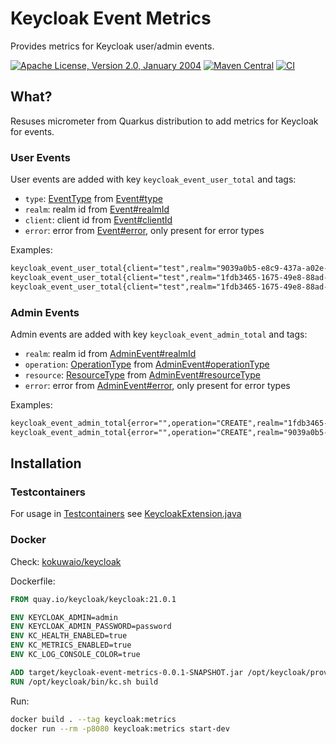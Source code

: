 # Keycloak Event Metrics

Provides metrics for Keycloak user/admin events.

[![Apache License, Version 2.0, January 2004](https://img.shields.io/github/license/kokuwaio/keycloak-event-metrics.svg?label=License)](http://www.apache.org/licenses/)
[![Maven Central](https://img.shields.io/maven-central/v/io.kokuwa.keycloak/keycloak-event-metrics.svg?label=Maven%20Central)](https://central.sonatype.com/search?namespace=io.kokuwa.keycloak&q=keycloak-event-metrics)
[![CI](https://img.shields.io/github/actions/workflow/status/kokuwaio/keycloak-event-metrics/ci.yaml?branch=main&label=CI)](https://github.com/kokuwaio/keycloak-event-metrics/actions/workflows/ci.yaml?query=branch%3Amain)

## What?

Resuses micrometer from Quarkus distribution to add metrics for Keycloak for events.

### User Events

User events are added with key `keycloak_event_user_total` and tags:

* `type`: [EventType](https://github.com/keycloak/keycloak/blob/main/server-spi-private/src/main/java/org/keycloak/events/EventType.java#L27) from [Event#type](https://github.com/keycloak/keycloak/blob/main/server-spi-private/src/main/java/org/keycloak/events/Event.java#L44)
* `realm`: realm id from [Event#realmId](https://github.com/keycloak/keycloak/blob/main/server-spi-private/src/main/java/org/keycloak/events/Event.java#L46)
* `client`: client id from [Event#clientId](https://github.com/keycloak/keycloak/blob/main/server-spi-private/src/main/java/org/keycloak/events/Event.java#L48)
* `error`: error from [Event#error](https://github.com/keycloak/keycloak/blob/main/server-spi-private/src/main/java/org/keycloak/events/Event.java#L56), only present for error types

Examples:

```txt
keycloak_event_user_total{client="test",realm="9039a0b5-e8c9-437a-a02e-9d91b04548a4",type="LOGIN",error="",} 2.0
keycloak_event_user_total{client="test",realm="1fdb3465-1675-49e8-88ad-292e2f42ee72",type="LOGIN",error="",} 1.0
keycloak_event_user_total{client="test",realm="1fdb3465-1675-49e8-88ad-292e2f42ee72",type="LOGIN_ERROR",error="invalid_user_credentials",} 1.0
```

### Admin Events

Admin events are added with key `keycloak_event_admin_total` and tags:

* `realm`: realm id from [AdminEvent#realmId](https://github.com/keycloak/keycloak/blob/main/server-spi-private/src/main/java/org/keycloak/events/admin/AdminEvent.java#L44)
* `operation`: [OperationType](https://github.com/keycloak/keycloak/blob/main/server-spi-private/src/main/java/org/keycloak/events/admin/OperationType.java#L27) from [AdminEvent#operationType](https://github.com/keycloak/keycloak/blob/main/server-spi-private/src/main/java/org/keycloak/events/admin/AdminEvent.java#L53)
* `resource`: [ResourceType](https://github.com/keycloak/keycloak/blob/main/server-spi-private/src/main/java/org/keycloak/events/admin/ResourceType.java#L24) from [AdminEvent#resourceType](https://github.com/keycloak/keycloak/blob/main/server-spi-private/src/main/java/org/keycloak/events/admin/AdminEvent.java#L51)
* `error`: error from [AdminEvent#error](https://github.com/keycloak/keycloak/blob/main/server-spi-private/src/main/java/org/keycloak/events/admin/AdminEvent.java#L59), only present for error types

Examples:

```txt
keycloak_event_admin_total{error="",operation="CREATE",realm="1fdb3465-1675-49e8-88ad-292e2f42ee72",resource="USER",} 1.0
keycloak_event_admin_total{error="",operation="CREATE",realm="9039a0b5-e8c9-437a-a02e-9d91b04548a4",resource="USER",} 1.0
```

## Installation

### Testcontainers

For usage in [Testcontainers](https://www.testcontainers.org/) see [KeycloakExtension.java](src/test/java/io/kokuwa/keycloak/metrics/junit/KeycloakExtension.java#L57-L68)

### Docker

Check: [kokuwaio/keycloak](https://github.com/kokuwaio/keycloak)

Dockerfile:

```Dockerfile
FROM quay.io/keycloak/keycloak:21.0.1

ENV KEYCLOAK_ADMIN=admin
ENV KEYCLOAK_ADMIN_PASSWORD=password
ENV KC_HEALTH_ENABLED=true
ENV KC_METRICS_ENABLED=true
ENV KC_LOG_CONSOLE_COLOR=true

ADD target/keycloak-event-metrics-0.0.1-SNAPSHOT.jar /opt/keycloak/providers
RUN /opt/keycloak/bin/kc.sh build
```

Run:

```sh
docker build . --tag keycloak:metrics
docker run --rm -p8080 keycloak:metrics start-dev
```
